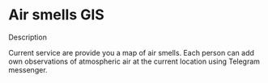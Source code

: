 # Air smells GIS

Description

Current service are provide you a map of air smells. Each person can add own observations of atmospheric air at the current location using Telegram messenger.

